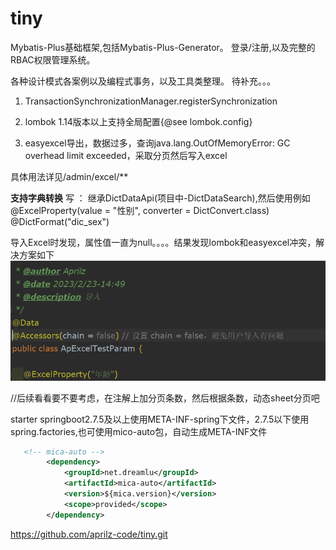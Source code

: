 # tiny

Mybatis-Plus基础框架,包括Mybatis-Plus-Generator。 登录/注册,以及完整的RBAC权限管理系统。

各种设计模式各案例以及编程式事务，以及工具类整理。 待补充。。。

1. TransactionSynchronizationManager.registerSynchronization

2. lombok 1.14版本以上支持全局配置{@see lombok.config}


3. easyexcel导出，数据过多，查询java.lang.OutOfMemoryError: GC overhead limit exceeded，采取分页然后写入excel

具体用法详见/admin/excel/**

**支持字典转换**
写 ： 继承DictDataApi(项目中-DictDataSearch),然后使用例如
@ExcelProperty(value = "性别", converter = DictConvert.class)
@DictFormat("dic_sex")


导入Excel时发现，属性值一直为null。。。。结果发现lombok和easyexcel冲突，解决方案如下
![img.png](img.png)

//后续看看要不要考虑，在注解上加分页条数，然后根据条数，动态sheet分页吧


starter springboot2.7.5及以上使用META-INF-spring下文件，2.7.5以下使用spring.factories,也可使用mico-auto包，自动生成META-INF文件

```xml
   <!-- mica-auto -->
        <dependency>
            <groupId>net.dreamlu</groupId>
            <artifactId>mica-auto</artifactId>
            <version>${mica.version}</version>
            <scope>provided</scope>
        </dependency>
```
https://github.com/aprilz-code/tiny.git
